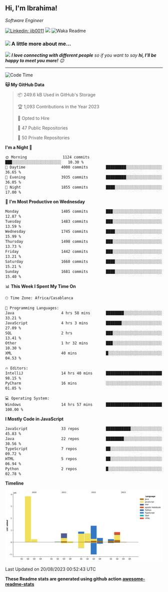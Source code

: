 <h2>Hi, I'm Ibrahima! </h2>
<p><em>Software Engineer 
</em></p>


[![Linkedin: iib0011](https://img.shields.io/badge/-iib0011-blue?style=flat-square&logo=Linkedin&logoColor=white&link=https://www.linkedin.com/in/iib0011/)](https://www.linkedin.com/in/iib0011/)
![](https://visitor-badge.glitch.me/badge?page_id=iib0011)
![Waka Readme](https://github.com/iib0011/iib0011/workflows/Waka%20Readme/badge.svg)


### <img src="https://media.giphy.com/media/VgCDAzcKvsR6OM0uWg/giphy.gif" width="50"> A little more about me...  


<img src="https://media.giphy.com/media/LnQjpWaON8nhr21vNW/giphy.gif" width="60"> <em><b>I love connecting with different people</b> so if you want to say <b>hi, I'll be happy to meet you more!</b> 😊</em>

---
<!--START_SECTION:waka-->
![Code Time](http://img.shields.io/badge/Code%20Time-2%2C425%20hrs%2025%20mins-blue)

**🐱 My GitHub Data** 

> 📦 249.6 kB Used in GitHub's Storage 
 > 
> 🏆 1,093 Contributions in the Year 2023
 > 
> 💼 Opted to Hire
 > 
> 📜 47 Public Repositories 
 > 
> 🔑 50 Private Repositories 
 > 
**I'm a Night 🦉** 

```text
🌞 Morning                1124 commits        ███░░░░░░░░░░░░░░░░░░░░░░   10.30 % 
🌆 Daytime                4000 commits        █████████░░░░░░░░░░░░░░░░   36.65 % 
🌃 Evening                3935 commits        █████████░░░░░░░░░░░░░░░░   36.05 % 
🌙 Night                  1855 commits        ████░░░░░░░░░░░░░░░░░░░░░   17.00 % 
```
📅 **I'm Most Productive on Wednesday** 

```text
Monday                   1405 commits        ███░░░░░░░░░░░░░░░░░░░░░░   12.87 % 
Tuesday                  1483 commits        ███░░░░░░░░░░░░░░░░░░░░░░   13.59 % 
Wednesday                1745 commits        ████░░░░░░░░░░░░░░░░░░░░░   15.99 % 
Thursday                 1498 commits        ███░░░░░░░░░░░░░░░░░░░░░░   13.73 % 
Friday                   1442 commits        ███░░░░░░░░░░░░░░░░░░░░░░   13.21 % 
Saturday                 1660 commits        ████░░░░░░░░░░░░░░░░░░░░░   15.21 % 
Sunday                   1681 commits        ████░░░░░░░░░░░░░░░░░░░░░   15.40 % 
```


📊 **This Week I Spent My Time On** 

```text
🕑︎ Time Zone: Africa/Casablanca

💬 Programming Languages: 
Java                     4 hrs 58 mins       ████████░░░░░░░░░░░░░░░░░   33.21 % 
JavaScript               4 hrs 3 mins        ███████░░░░░░░░░░░░░░░░░░   27.09 % 
SQL                      2 hrs               ███░░░░░░░░░░░░░░░░░░░░░░   13.41 % 
Other                    1 hr 32 mins        ███░░░░░░░░░░░░░░░░░░░░░░   10.30 % 
XML                      40 mins             █░░░░░░░░░░░░░░░░░░░░░░░░   04.53 % 

🔥 Editors: 
IntelliJ                 14 hrs 40 mins      █████████████████████████   98.15 % 
PyCharm                  16 mins             ░░░░░░░░░░░░░░░░░░░░░░░░░   01.85 % 

💻 Operating System: 
Windows                  14 hrs 57 mins      █████████████████████████   100.00 % 
```

**I Mostly Code in JavaScript** 

```text
JavaScript               33 repos            ███████████░░░░░░░░░░░░░░   45.83 % 
Java                     22 repos            ████████░░░░░░░░░░░░░░░░░   30.56 % 
TypeScript               7 repos             ██░░░░░░░░░░░░░░░░░░░░░░░   09.72 % 
HTML                     5 repos             ██░░░░░░░░░░░░░░░░░░░░░░░   06.94 % 
Python                   2 repos             █░░░░░░░░░░░░░░░░░░░░░░░░   02.78 % 
```



**Timeline**

![Lines of Code chart](https://raw.githubusercontent.com/iib0011/iib0011/master/assets/bar_graph.png)


 Last Updated on 20/08/2023 00:52:43 UTC
<!--END_SECTION:waka-->

**These Readme stats are generated using github action [awesome-readme-stats](https://github.com/iib0011/waka-readme-stats)**
